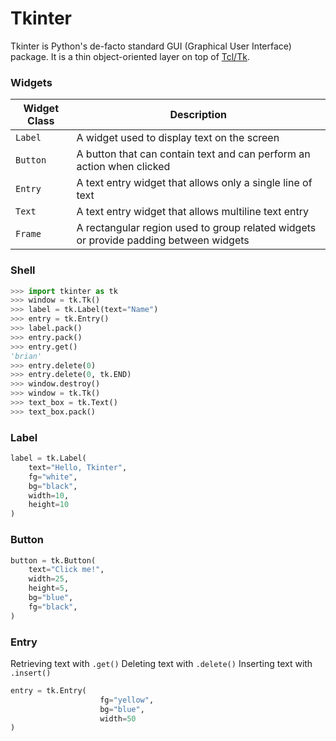# Tkinter

Tkinter is Python's de-facto standard GUI (Graphical User Interface) package. It is a thin object-oriented layer on top of [Tcl/Tk](http://www.tcl.tk/).



### Widgets

| Widget Class | Description                                                  |
| ------------ | ------------------------------------------------------------ |
| `Label`      | A widget used to display text on the screen                  |
| `Button`     | A button that can contain text and can perform an action when clicked |
| `Entry`      | A text entry widget that allows only a single line of text   |
| `Text`       | A text entry widget that allows multiline text entry         |
| `Frame`      | A rectangular region used to group related widgets or provide padding between widgets |



### Shell

```python
>>> import tkinter as tk
>>> window = tk.Tk()
>>> label = tk.Label(text="Name")
>>> entry = tk.Entry()
>>> label.pack()
>>> entry.pack()
>>> entry.get()
'brian'
>>> entry.delete(0)
>>> entry.delete(0, tk.END)
>>> window.destroy()
>>> window = tk.Tk()
>>> text_box = tk.Text()
>>> text_box.pack()
```



### Label

```python
label = tk.Label(
    text="Hello, Tkinter",
    fg="white",
    bg="black",
    width=10,
    height=10
)
```



### Button

```python
button = tk.Button(
    text="Click me!",
    width=25,
    height=5,
    bg="blue",
    fg="black",
)
```



### Entry

Retrieving text with `.get()`
Deleting text with `.delete()`
Inserting text with `.insert()`

```python
entry = tk.Entry(
					fg="yellow", 
					bg="blue", 
					width=50
)
```



